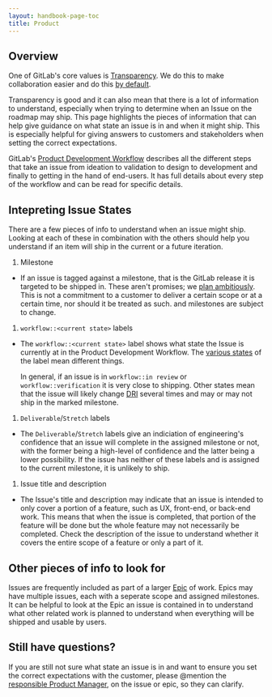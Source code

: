 ```yaml
---
layout: handbook-page-toc
title: Product
---
```


## Overview

One of GitLab's core values is [Transparency](https://about.gitlab.com/handbook/values/#transparency).
We do this to make collaboration easier and do this [by default](https://about.gitlab.com/handbook/values/#public-by-default).

Transparency is good and it can also mean that there is a lot of information
to understand, especially when trying to determine when an Issue on the
roadmap may ship. This page highlights the pieces of information that can
help give guidance on what state an issue is in and when it might ship. This is
especially helpful for giving answers to customers and stakeholders when setting the correct
expectations.

GitLab's [Product Development Workflow](https://about.gitlab.com/handbook/product-development-flow/)
describes all the different steps that take an issue from ideation to
validation to design to development and finally to getting in the hand of
end-users. It has full details about every step of the workflow and can be
read for specific details.

## Intepreting Issue States
There are a few pieces of info to understand when an issue might ship. Looking
at each of these in combination with the others should help you understand
if an item will ship in the current or a future iteration.

1. Milestone
  - If an issue is tagged against a milestone, that is the GitLab release it is
  targeted to be shipped in. These aren't promises; we [plan ambitiously](https://about.gitlab.com/handbook/product/product-principles/#how-this-impacts-planning). This is not a commitment to a customer to deliver a certain scope or at a certain time, nor should it be treated as such.
  and milestones are subject to change.
1. `workflow::<current state>` labels
  - The `workflow::<current state>` label shows what state the Issue is currently
  at in the Product Development Workflow. The [various states](https://about.gitlab.com/handbook/product-development-flow/#workflow-summary)
  of the label mean different things.

    In general, if an issue is in `workflow::in review`
    or `workflow::verification` it is very close to shipping. Other states mean
    that the issue will likely change [DRI](https://about.gitlab.com/handbook/people-group/directly-responsible-individuals/)
    several times and may or may not ship in the marked milestone.
1. `Deliverable`/`Stretch` labels
  - The `Deliverable`/`Stretch` labels give an indiciation of engineering's
  confidence that an issue will complete in the assigned milestone or not, with
  the former being a high-level of confidence and the latter being a lower
  possibility. If the issue has neither of these labels and is assigned to the
  current milestone, it is unlikely to ship.
1. Issue title and description
  - The Issue's title and description may indicate that an issue is intended
  to only cover a portion of a feature, such as UX, front-end, or back-end work.
  This means that when the issue is completed, that portion of the feature will
  be done but the whole feature may not necessarily be completed. Check the
  description of the issue to understand whether it covers the entire scope
  of a feature or only a part of it.

## Other pieces of info to look for

Issues are frequently included as part of a larger [Epic](https://docs.gitlab.com/ee/user/group/epics/)
of work. Epics may have multiple issues, each with a seperate scope and
assigned milestones. It can be helpful to look at the Epic an issue is contained
in to understand what other related work is planned to understand when
everything will be shipped and usable by users.

## Still have questions?
If you are still not sure what state an issue is in and want to ensure you set
the correct expectations with the customer, please @mention the
[responsible Product Manager](https://about.gitlab.com/handbook/product/categories),
on the issue or epic, so they can clarify.
